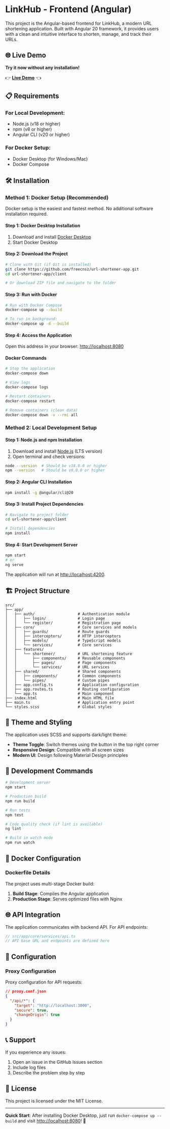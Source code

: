 # LinkHub - Frontend (Angular)

This project is the Angular-based frontend for LinkHub, a modern URL shortening application. Built with Angular 20 framework, it provides users with a clean and intuitive interface to shorten, manage, and track their URLs.

## 🌐 Live Demo

**Try it now without any installation!** 

👉 **[Live Demo](https://linkhub-freecnsz.web.app/)** 👈


## 📋 Requirements

### For Local Development:
- Node.js (v18 or higher)
- npm (v8 or higher)
- Angular CLI (v20 or higher)

### For Docker Setup:
- Docker Desktop (for Windows/Mac)
- Docker Compose

## 🛠️ Installation

### Method 1: Docker Setup (Recommended)

Docker setup is the easiest and fastest method. No additional software installation required.

#### Step 1: Docker Desktop Installation

1. Download and install [Docker Desktop](https://www.docker.com/products/docker-desktop/)
2. Start Docker Desktop

#### Step 2: Download the Project

```bash
# Clone with Git (if Git is installed)
git clone https://github.com/freecnsz/url-shortener-app.git
cd url-shortener-app/client

# Or download ZIP file and navigate to the folder
```

#### Step 3: Run with Docker

```bash
# Run with Docker Compose
docker-compose up --build

# To run in background:
docker-compose up -d --build
```

#### Step 4: Access the Application

Open this address in your browser: [http://localhost:8080](http://localhost:8080)

#### Docker Commands

```bash
# Stop the application
docker-compose down

# View logs
docker-compose logs

# Restart containers
docker-compose restart

# Remove containers (clean data)
docker-compose down -v --rmi all
```

### Method 2: Local Development Setup

#### Step 1: Node.js and npm Installation

1. Download and install [Node.js](https://nodejs.org/) (LTS version)
2. Open terminal and check versions:

```bash
node --version  # Should be v18.0.0 or higher
npm --version   # Should be v8.0.0 or higher
```

#### Step 2: Angular CLI Installation

```bash
npm install -g @angular/cli@20
```

#### Step 3: Install Project Dependencies

```bash
# Navigate to project folder
cd url-shortener-app/client

# Install dependencies
npm install
```

#### Step 4: Start Development Server

```bash
npm start
# or
ng serve
```

The application will run at [http://localhost:4200](http://localhost:4200).

## 🏗️ Project Structure

```
src/
├── app/
│   ├── auth/                   # Authentication module
│   │   ├── login/              # Login page
│   │   └── register/           # Registration page
│   ├── core/                   # Core services and models
│   │   ├── guards/             # Route guards
│   │   ├── interceptors/       # HTTP interceptors
│   │   ├── models/             # TypeScript models
│   │   └── services/           # Core services
│   ├── features/
│   │   └── shortener/          # URL shortening feature
│   │       ├── components/     # Reusable components
│   │       ├── pages/          # Page components
│   │       └── services/       # URL services
│   ├── shared/                 # Shared components
│   │   ├── components/         # Common components
│   │   └── pipes/              # Custom pipes
│   ├── app.config.ts           # Application configuration
│   ├── app.routes.ts           # Routing configuration
│   └── app.ts                  # Main component
├── index.html                  # Main HTML file
├── main.ts                     # Application entry point
└── styles.scss                 # Global styles
```

## 🎨 Theme and Styling

The application uses SCSS and supports dark/light theme:

- **Theme Toggle**: Switch themes using the button in the top right corner
- **Responsive Design**: Compatible with all screen sizes
- **Modern UI**: Design following Material Design principles

## 🔧 Development Commands

```bash
# Development server
npm start

# Production build
npm run build

# Run tests
npm test

# Code quality check (if lint is available)
ng lint

# Build in watch mode
npm run watch
```

## 🐳 Docker Configuration

### Dockerfile Details

The project uses multi-stage Docker build:

1. **Build Stage**: Compiles the Angular application
2. **Production Stage**: Serves optimized files with Nginx

## 🌐 API Integration

The application communicates with backend API. For API endpoints:

```typescript
// src/app/core/services/api.ts
// API base URL and endpoints are defined here
```

## 🔧 Configuration

### Proxy Configuration

Proxy configuration for API requests:

```json
// proxy.conf.json
{
  "/api/*": {
    "target": "http://localhost:3000",
    "secure": true,
    "changeOrigin": true
  }
}
```

## 📞 Support

If you experience any issues:

1. Open an issue in the GitHub Issues section
2. Include log files
3. Describe the problem step by step

## 📄 License

This project is licensed under the MIT License.

---

**Quick Start**: After installing Docker Desktop, just run `docker-compose up --build` and visit [http://localhost:8080](http://localhost:8080)! 🎉
